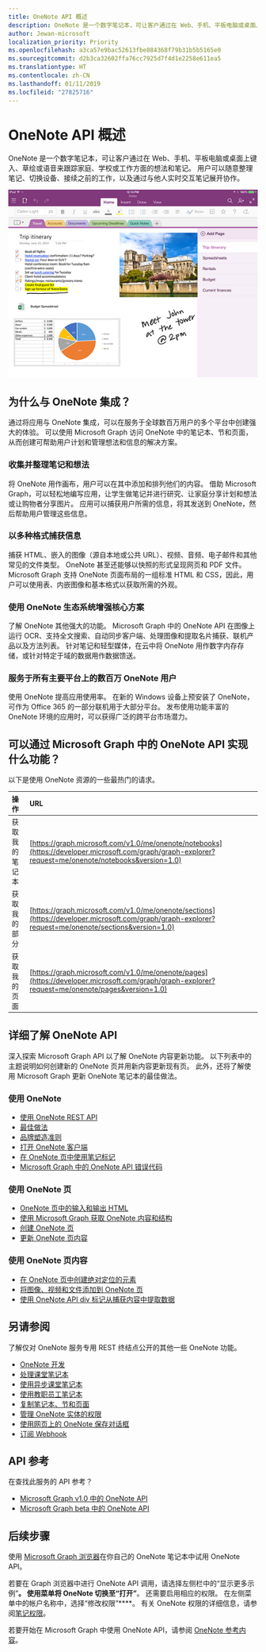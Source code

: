 ```yaml
---
title: OneNote API 概述
description: OneNote 是一个数字笔记本，可让客户通过在 Web、手机、平板电脑或桌面上键入、草绘或语音来跟踪家庭、学校或工作方面的想法和笔记。 用户可以随意整理笔记、切换设备、接续之前的工作，以及与他人展开实时笔记协作。
author: Jewan-microsoft
localization_priority: Priority
ms.openlocfilehash: a3ca57e9bac52613fbe884368f79b31b5b5165e0
ms.sourcegitcommit: d2b3ca32602ffa76cc7925d7f4d1e2258e611ea5
ms.translationtype: HT
ms.contentlocale: zh-CN
ms.lasthandoff: 01/11/2019
ms.locfileid: "27825716"
---
```

# <a name="onenote-api-overview"></a>OneNote API 概述

OneNote 是一个数字笔记本，可让客户通过在 Web、手机、平板电脑或桌面上键入、草绘或语音来跟踪家庭、学校或工作方面的想法和笔记。 用户可以随意整理笔记、切换设备、接续之前的工作，以及通过与他人实时交互笔记展开协作。

![包含节和页面的 OneNote 笔记本](images/onenote-page.png)

## <a name="why-integrate-with-onenote"></a>为什么与 OneNote 集成？

通过将应用与 OneNote 集成，可以在服务于全球数百万用户的多个平台中创建强大的体验。 可以使用 Microsoft Graph 访问 OneNote 中的笔记本、节和页面，从而创建可帮助用户计划和管理想法和信息的解决方案。

### <a name="collect-and-organize-notes-and-ideas"></a>收集并整理笔记和想法  

将 OneNote 用作画布，用户可以在其中添加和排列他们的内容。 借助 Microsoft Graph，可以轻松地编写应用，让学生做笔记并进行研究、让家庭分享计划和想法或让购物者分享图片。 应用可以捕获用户所需的信息，将其发送到 OneNote，然后帮助用户管理这些信息。

### <a name="capture-information-in-many-formats"></a>以多种格式捕获信息

捕获 HTML、嵌入的图像（源自本地或公共 URL）、视频、音频、电子邮件和其他常见的文件类型。 OneNote 甚至还能够以快照的形式呈现网页和 PDF 文件。 Microsoft Graph 支持 OneNote 页面布局的一组标准 HTML 和 CSS，因此，用户可以使用表、内嵌图像和基本格式以获取所需的外观。 

### <a name="use-the-onenote-ecosystem-to-enhance-your-core-scenarios"></a>使用 OneNote 生态系统增强核心方案

了解 OneNote 其他强大的功能。 Microsoft Graph 中的 OneNote API 在图像上运行 OCR、支持全文搜索、自动同步客户端、处理图像和提取名片捕获、联机产品以及方法列表。 针对笔记和轻型媒体，在云中将 OneNote 用作数字内存存储，或针对特定于域的数据用作数据馈送。 

### <a name="reach-millions-of-onenote-users-on-all-major-platforms"></a>服务于所有主要平台上的数百万 OneNote 用户

使用 OneNote 提高应用使用率。 在新的 Windows 设备上预安装了 OneNote，可作为 Office 365 的一部分联机用于大部分平台。 发布使用功能丰富的 OneNote 环境的应用时，可以获得广泛的跨平台市场潜力。

<!-- Might be good to show a few examples of Microsoft Graph API calls here, similar to what we have in the featured scenarios topic: featured_scenarios..md You could have an H2 section called "What can I do with OneNote APIs in Microsoft Graph?"-->

## <a name="what-can-i-do-with-onenote-apis-in-microsoft-graph"></a>可以通过 Microsoft Graph 中的 OneNote API 实现什么功能？

以下是使用 OneNote 资源的一些最热门的请求。

|操作|URL|
|:--------|:--|
|获取我的笔记本|[https://graph.microsoft.com/v1.0/me/onenote/notebooks](https://developer.microsoft.com/graph/graph-explorer?request=me/onenote/notebooks&version=1.0)|
|获取我的部分|[https://graph.microsoft.com/v1.0/me/onenote/sections](https://developer.microsoft.com/graph/graph-explorer?request=me/onenote/sections&version=1.0)|
|获取我的页面|[https://graph.microsoft.com/v1.0/me/onenote/pages](https://developer.microsoft.com/graph/graph-explorer?request=me/onenote/pages&version=1.0)|

## <a name="learn-more-about-onenote-apis"></a>详细了解 OneNote API

深入探索 Microsoft Graph API 以了解 OneNote 内容更新功能。 以下列表中的主题说明如何创建新的 OneNote 页并用新内容更新现有页。 此外，还将了解使用 Microsoft Graph 更新 OneNote 笔记本的最佳做法。 


### <a name="work-with-onenote"></a>使用 OneNote

* [使用 OneNote REST API](/graph/api/resources/onenote-api-overview?view=graph-rest-1.0)
* [最佳做法](onenote-best-practices.md)
* [品牌塑造准则](onenote-branding.md)
* [打开 OneNote 客户端](open-onenote-client.md)
* [在 OneNote 页中使用笔记标记](onenote-note-tags.md)
* [Microsoft Graph 中的 OneNote API 错误代码](onenote-error-codes.md)

### <a name="work-with-onenote-pages"></a>使用 OneNote 页

* [OneNote 页中的输入和输出 HTML](onenote-input-output-html.md)
* [使用 Microsoft Graph 获取 OneNote 内容和结构](onenote-get-content.md)
* [创建 OneNote 页](onenote-create-page.md)
* [更新 OneNote 页内容](onenote-update-page.md)

### <a name="work-with-onenote-page-content"></a>使用 OneNote 页内容

* [在 OneNote 页中创建绝对定位的元素](onenote-abs-pos.md)
* [将图像、视频和文件添加到 OneNote 页](onenote-images-files.md)
* [使用 OneNote API div 标记从捕获内容中提取数据](onenote-extract-data.md)

## <a name="see-also"></a>另请参阅
了解仅对 OneNote 服务专用 REST 终结点公开的其他一些 OneNote 功能。

- [OneNote 开发](https://docs.microsoft.com/zh-CN/previous-versions/office/office-365-api/how-to/onenote-landing)
- [处理课堂笔记本](https://docs.microsoft.com/zh-CN/previous-versions/office/office-365-api/how-to/onenote-classnotebook)
- [使用异步课堂笔记本](https://docs.microsoft.com/zh-CN/previous-versions/office/office-365-api/how-to/onenote-classnotebook-asynchronous)
- [使用教职员工笔记本](https://docs.microsoft.com/zh-CN/previous-versions/office/office-365-api/how-to/onenote-staffnotebook)
- [复制笔记本、节和页面](https://docs.microsoft.com/zh-CN/previous-versions/office/office-365-api/how-to/onenote-copy)
- [管理 OneNote 实体的权限](https://docs.microsoft.com/zh-CN/previous-versions/office/office-365-api/how-to/onenote-manage-perms)
- [使用网页上的 OneNote 保存对话框](https://docs.microsoft.com/zh-CN/previous-versions/office/office-365-api/how-to/onenote-save-dialog)
- [订阅 Webhook](https://docs.microsoft.com/zh-CN/previous-versions/office/office-365-api/how-to/onenote-sync)

## <a name="api-reference"></a>API 参考
在查找此服务的 API 参考？

- [Microsoft Graph v1.0 中的 OneNote API](/graph/api/resources/onenote-api-overview?view=graph-rest-1.0)
- [Microsoft Graph beta 中的 OneNote API](/graph/api/resources/onenote-api-overview?view=graph-rest-beta)

## <a name="next-steps"></a>后续步骤

使用 [Microsoft Graph 浏览器](https://developer.microsoft.com/graph/graph-explorer)在你自己的 OneNote 笔记本中试用 OneNote API。

若要在 Graph 浏览器中进行 OneNote API 调用，请选择左侧栏中的“显示更多示例”****。 使用菜单将 OneNote 切换至“打开”****。 还需要启用相应的权限。 在左侧菜单中的帐户名称中，选择“修改权限”****。 有关 OneNote 权限的详细信息，请参阅[笔记权限](permissions-reference.md#notes-permissions)。

若要开始在 Microsoft Graph 中使用 OneNote API，请参阅 [OneNote 参考内容](/graph/api/resources/onenote-api-overview?view=graph-rest-1.0)。

